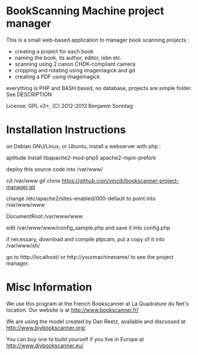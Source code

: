 
BookScanning Machine project manager
====================================

This is a small web-based application to manager book scanning projects : 

- creating a project for each book
- naming the book, its author, editor, isbn etc.
- scanning using 2 canon CHDK-compliant camera 
- cropping and rotating using imagemagick and gd
- creating a PDF using imagemagick

everything is PHP and BASH based, no database, projects are simple folder. See DESCRIPTION

License: GPL v3+, 
(C) 2012-2013 Benjamin Sonntag <benjamin at sonntag dot fr>



Installation Instructions
=========================

on Debian GNU/Linux, or Ubuntu, install a webserver with php : 

 aptitude install libapache2-mod-php5 apache2-mpm-prefork

deploy this source code into /var/www/ 

 cd /var/www
 git clone https://github.com/vincib/bookscanner-project-manager.git

change /etc/apache2/sites-enabled/000-default to point into  /var/www/www

 DocumentRoot /var/www/www

edit /var/www/www/config_sample.php and save it into config.php

if necessary, download and compile ptpcam, put a copy of it into /var/www/sh/

go to http://localhost/ or http://yourmachinename/ to see the project manager.


Misc Information
================

We use this program at the French Bookscanner at La Quadrature du Net's location. Our website is at http://www.bookscanner.fr/

We are using the model created by Dan Reetz, available and discussed at http://www.biybookscanner.org/

You can buy one to build yourself if you live in Europe at http://www.diybookscanner.eu/

